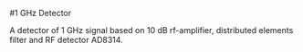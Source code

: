 #1 GHz Detector

A detector of 1 GHz signal based on 10 dB rf-amplifier, distributed elements filter and RF detector AD8314.
